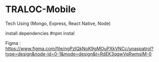 # TRALOC-Mobile
Tech Using (Mongo, Express, React Native, Node)


install dependencies #npm instal

Figma : https://www.figma.com/file/ngPzIQkNoK9gMOuPXkVNCc/unaspatrol?type=design&node-id=0-1&mode=design&t=RdEK3qgwVqRwmsIM-0
